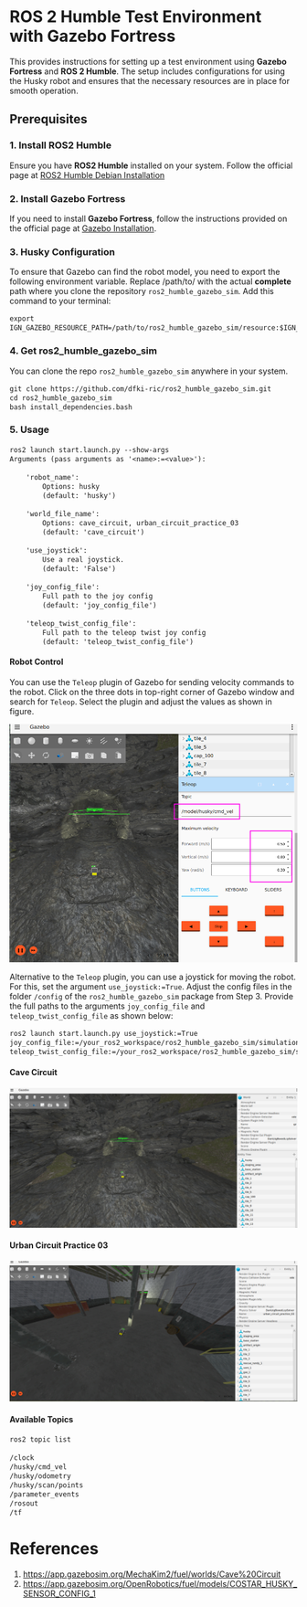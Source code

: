 # ROS 2 Humble Test Environment with Gazebo Fortress

This provides instructions for setting up a test environment using **Gazebo Fortress** and **ROS 2 Humble**. The setup includes configurations for using the Husky robot and ensures that the necessary resources are in place for smooth operation.

## Prerequisites

### 1. Install ROS2 Humble
Ensure you have **ROS2 Humble** installed on your system. Follow the official page at [ROS2 Humble Debian Installation](https://docs.ros.org/en/humble/Installation/Ubuntu-Install-Debs.html)

### 2. Install Gazebo Fortress
If you need to install **Gazebo Fortress**, follow the instructions provided on the official page at [Gazebo Installation](https://gazebosim.org/docs/latest/ros_installation/).

### 3. Husky Configuration
To ensure that Gazebo can find the robot model, you need to export the following environment variable. Replace /path/to/ with the actual **complete** path where you clone the repository `ros2_humble_gazebo_sim`. Add this command to your terminal:
```
export IGN_GAZEBO_RESOURCE_PATH=/path/to/ros2_humble_gazebo_sim/resource:$IGN_GAZEBO_RESOURCE_PATH
```

### 4. Get ros2_humble_gazebo_sim
You can clone the repo `ros2_humble_gazebo_sim` anywhere in your system.
```
git clone https://github.com/dfki-ric/ros2_humble_gazebo_sim.git
cd ros2_humble_gazebo_sim
bash install_dependencies.bash
```

### 5. Usage
```
ros2 launch start.launch.py --show-args
Arguments (pass arguments as '<name>:=<value>'):

    'robot_name':
        Options: husky
        (default: 'husky')

    'world_file_name':
        Options: cave_circuit, urban_circuit_practice_03
        (default: 'cave_circuit')

    'use_joystick':
        Use a real joystick.
        (default: 'False')

    'joy_config_file':
        Full path to the joy config
        (default: 'joy_config_file')

    'teleop_twist_config_file':
        Full path to the teleop twist joy config
        (default: 'teleop_twist_config_file')

```

#### Robot Control

You can use the `Teleop` plugin of Gazebo for sending velocity commands to the robot. Click on the three dots in top-right corner of Gazebo window and search for `Teleop`. Select the plugin and adjust the values as shown in figure.

![GazeboTeleop](simulation/figures/gazebo_teleop.png)

Alternative to the `Teleop` plugin, you can use a joystick for moving the robot. For this, set the argument `use_joystick:=True`. Adjust the config files in the folder `/config` of the `ros2_humble_gazebo_sim` package from Step 3. Provide the full paths to the arguments `joy_config_file` and `teleop_twist_config_file` as shown below:

```
ros2 launch start.launch.py use_joystick:=True joy_config_file:=/your_ros2_workspace/ros2_humble_gazebo_sim/simulation/config/joy_config.yaml teleop_twist_config_file:=/your_ros2_workspace/ros2_humble_gazebo_sim/simulation/config/teleop_twist_config.yaml
```

#### Cave Circuit
![CaveCircuit](simulation/figures/cave_circuit.png)

#### Urban Circuit Practice 03
![UrbanCircuit](simulation/figures/urban_circuit.png)

#### Available Topics

```
ros2 topic list

/clock
/husky/cmd_vel
/husky/odometry
/husky/scan/points
/parameter_events
/rosout
/tf
```


# References
1) https://app.gazebosim.org/MechaKim2/fuel/worlds/Cave%20Circuit
2) https://app.gazebosim.org/OpenRobotics/fuel/models/COSTAR_HUSKY_SENSOR_CONFIG_1







